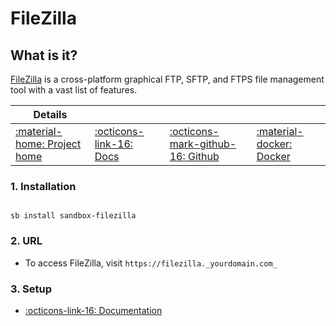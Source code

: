 # FileZilla

## What is it?

[FileZilla](https://filezilla-project.org/) is a cross-platform graphical FTP, SFTP, and FTPS file management tool with a vast list of features.

| Details     |             |             |             |
|-------------|-------------|-------------|-------------|
| [:material-home: Project home ](https://filezilla-project.org/) | [:octicons-link-16: Docs](https://wiki.filezilla-project.org/Main_Page) | [:octicons-mark-github-16: Github](https://github.com/jlesage/docker-filezilla) | [:material-docker: Docker ](https://hub.docker.com/r/jlesage/filezilla/)|

### 1. Installation

``` shell

sb install sandbox-filezilla

```

### 2. URL

- To access FileZilla, visit `https://filezilla._yourdomain.com_`

### 3. Setup

- [:octicons-link-16: Documentation](https://wiki.filezilla-project.org/Main_Page)
